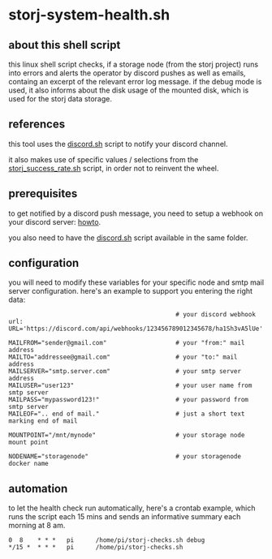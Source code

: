 # storj-system-health.sh

## about this shell script
this linux shell script checks, if a storage node (from the storj project) runs into errors and alerts the operator by discord pushes as well as emails, containg an excerpt of the relevant error log message. if the debug mode is used, it also informs about the disk usage of the mounted disk, which is used for the storj data storage. 

## references
this tool uses the [discord.sh](https://github.com/ChaoticWeg/discord.sh) script to notify your discord channel. 

it also makes use of specific values / selections from the [storj_success_rate.sh](https://github.com/ReneSmeekes/storj_success_rate) script, in order not to reinvent the wheel.

## prerequisites
to get notified by a discord push message, you need to setup a webhook on your discord server: [howto](https://support.discord.com/hc/en-us/articles/228383668-Intro-to-Webhooks). 

you also need to have the [discord.sh](https://github.com/ChaoticWeg/discord.sh) script available in the same folder. 

## configuration
you will need to modify these variables for your specific node and smtp mail server configuration. here's an example to support you entering the right data:
```
                                              # your discord webhook url:
URL='https://discord.com/api/webhooks/123456789012345678/ha1Sh3vA5lUe'

MAILFROM="sender@gmail.com"                   # your "from:" mail address
MAILTO="addressee@gmail.com"                  # your "to:" mail address
MAILSERVER="smtp.server.com"                  # your smtp server address
MAILUSER="user123"                            # your user name from smtp server
MAILPASS="mypassword123!"                     # your password from smtp server
MAILEOF=".. end of mail."                     # just a short text marking end of mail

MOUNTPOINT="/mnt/mynode"                      # your storage node mount point

NODENAME="storagenode"                        # your storagenode docker name
```

## automation
to let the health check run automatically, here's a crontab example, which runs the script each 15 mins and sends an informative summary each morning at 8 am. 
```
0  8    * * *   pi      /home/pi/storj-checks.sh debug
*/15 *  * * *   pi      /home/pi/storj-checks.sh
```

